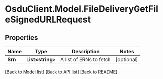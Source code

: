 # OsduClient.Model.FileDeliveryGetFileSignedURLRequest
## Properties

Name | Type | Description | Notes
------------ | ------------- | ------------- | -------------
**Srn** | **List&lt;string&gt;** | A list of SRNs to fetch | [optional] 

[[Back to Model list]](../README.md#documentation-for-models) [[Back to API list]](../README.md#documentation-for-api-endpoints) [[Back to README]](../README.md)

